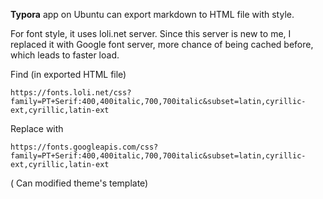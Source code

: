 **Typora** app on Ubuntu can export markdown to HTML file with style.

For font style, it uses loli.net server. Since this server is new to me, I replaced it with Google font server, more chance of being cached before, which leads to faster load.

Find (in exported HTML file)

```
https://fonts.loli.net/css?family=PT+Serif:400,400italic,700,700italic&subset=latin,cyrillic-ext,cyrillic,latin-ext
```
Replace with
```
https://fonts.googleapis.com/css?family=PT+Serif:400,400italic,700,700italic&subset=latin,cyrillic-ext,cyrillic,latin-ext
```


( Can modified theme's template)